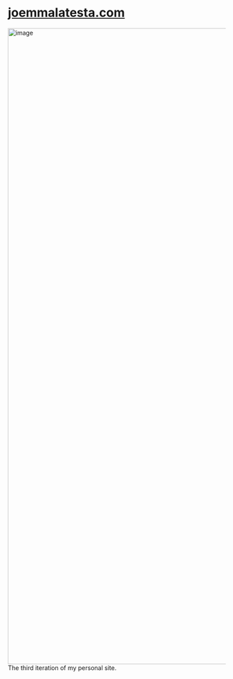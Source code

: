 # [joemmalatesta.com](https://joemmalatesta.com)
<img width="1470" alt="image" src="https://github.com/user-attachments/assets/0c551beb-e30f-437d-a86f-e4c0ed0bfacc" />
The third iteration of my personal site.
